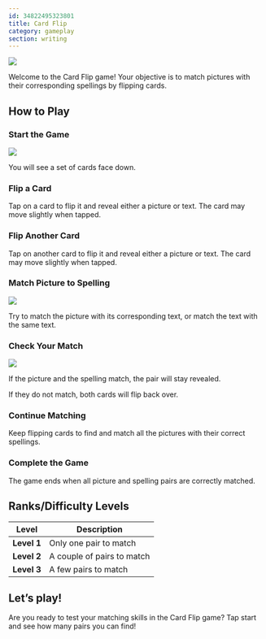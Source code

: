 ```yaml
---
id: 34822495323801
title: Card Flip
category: gameplay
section: writing
---
```

![](https://help.studycat.com/hc/article_attachments/34968069193497)

Welcome to the Card Flip game! Your objective is to match pictures with their corresponding spellings by flipping cards.

How to Play
-----------

### Start the Game

![](https://help.studycat.com/hc/article_attachments/34822508065177)

You will see a set of cards face down.

### Flip a Card

Tap on a card to flip it and reveal either a picture or text. The card may move slightly when tapped.

### Flip Another Card

Tap on another card to flip it and reveal either a picture or text. The card may move slightly when tapped.

### Match Picture to Spelling

![](https://help.studycat.com/hc/article_attachments/34822508072729)

Try to match the picture with its corresponding text, or match the text with the same text.

### Check Your Match

![](https://help.studycat.com/hc/article_attachments/34968069197081)

If the picture and the spelling match, the pair will stay revealed.

If they do not match, both cards will flip back over.

### Continue Matching

Keep flipping cards to find and match all the pictures with their correct spellings.

### Complete the Game

The game ends when all picture and spelling pairs are correctly matched.

Ranks/Difficulty Levels
-----------------------

| Level | Description |
| --- | --- |
| **Level&nbsp;1** | Only one pair to match |
| **Level&nbsp;2** | A couple of pairs to match |
| **Level&nbsp;3** | A few pairs to match |

Let’s play!
-----------

Are you ready to test your matching skills in the Card Flip game? Tap start and see how many pairs you can find!